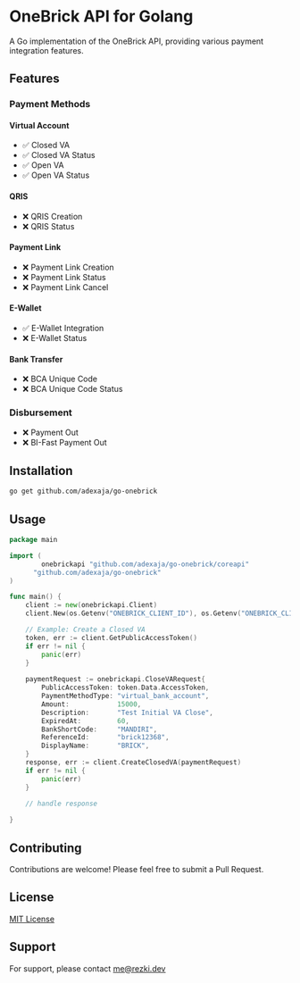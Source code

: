 # OneBrick API for Golang

A Go implementation of the OneBrick API, providing various payment integration features.

## Features

### Payment Methods

#### Virtual Account
- ✅ Closed VA
- ✅ Closed VA Status
- ✅ Open VA
- ✅ Open VA Status

#### QRIS
- ❌ QRIS Creation
- ❌ QRIS Status

#### Payment Link
- ❌ Payment Link Creation
- ❌ Payment Link Status
- ❌ Payment Link Cancel

#### E-Wallet
- ✅ E-Wallet Integration
- ❌ E-Wallet Status

#### Bank Transfer
- ❌ BCA Unique Code
- ❌ BCA Unique Code Status

### Disbursement
- ❌ Payment Out
- ❌ BI-Fast Payment Out

## Installation

```bash
go get github.com/adexaja/go-onebrick
```

## Usage

```go
package main

import (
    	onebrickapi "github.com/adexaja/go-onebrick/coreapi"
      "github.com/adexaja/go-onebrick"
)

func main() {
    client := new(onebrickapi.Client)
    client.New(os.Getenv("ONEBRICK_CLIENT_ID"), os.Getenv("ONEBRICK_CLIENT_SECRET"), onebrick.Sandbox)

    // Example: Create a Closed VA
  	token, err := client.GetPublicAccessToken()
  	if err != nil {
  		panic(err)
  	}
  
  	paymentRequest := onebrickapi.CloseVARequest{
  		PublicAccessToken: token.Data.AccessToken,
  		PaymentMethodType: "virtual_bank_account",
  		Amount:            15000,
  		Description:       "Test Initial VA Close",
  		ExpiredAt:         60,
  		BankShortCode:     "MANDIRI",
  		ReferenceId:       "brick12368",
  		DisplayName:       "BRICK",
  	}
  	response, err := client.CreateClosedVA(paymentRequest)
  	if err != nil {
  		panic(err)
  	}
  
  	// handle response 

}
```

## Contributing

Contributions are welcome! Please feel free to submit a Pull Request.

## License

[MIT License](LICENSE)

## Support

For support, please contact me@rezki.dev
